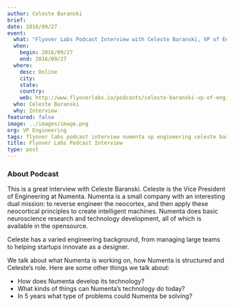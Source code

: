 ```yaml
---
author: Celeste Baranski
brief:
date: 2016/09/27
event:
  what: "Flyover Labs Podcast Interview with Celeste Baranski, VP of Engineering at Numenta"
  when:
    begin: 2016/09/27
    end: 2016/09/27
  where:
    desc: Online
    city:
    state:
    country:
    web: http://www.flyoverlabs.io/podcasts/celeste-baranski-vp-of-engineering-at-numenta-interview/
  who: Celeste Baranski
  why: Interview
featured: false
image: ../images/image.png
org: VP Engineering
tags: flyover labs podcast interview numenta vp engineering celeste baranski htm hierarchical temporal memory
title: Flyover Labs Podcast Interview
type: post
---
```


### About Podcast

This is a great interview with Celeste Baranski. Celeste is the Vice President
of Engineering at Numenta. Numenta is a small company with an interesting dual
mission: to reverse engineer the neocortex, and then apply these neocortical
principles to create intelligent machines. Numenta does basic neuroscience
research and technology development, all of which is available in the
opensource.

Celeste has a varied engineering background, from managing large teams to
helping startups innovate as a designer.

We talk about what Numenta is working on, how Numenta is structured and
Celeste’s role. Here are some other things we talk about:

* How does Numenta develop its technology?
* What kinds of things can Numenta’s technology do today?
* In 5 years what type of problems could Numenta be solving?
